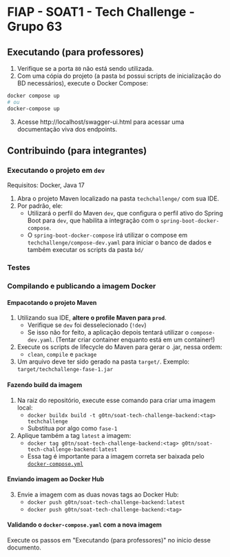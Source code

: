 # FIAP - SOAT1 - Tech Challenge - Grupo 63

## Executando (para professores)

1. Verifique se a porta `80` não está sendo utilizada.
2. Com uma cópia do projeto (a pasta `bd` possui scripts de inicialização do BD necessários), execute o Docker Compose:

```bash
docker compose up
# ou
docker-compose up
```

3. Acesse http://localhost/swagger-ui.html para acessar uma documentação viva dos endpoints.

## Contribuindo (para integrantes)

### Executando o projeto em `dev`
Requisitos: Docker, Java 17

1. Abra o projeto Maven localizado na pasta `techchallenge/` com sua IDE.
2. Por padrão, ele:
   - Utilizará o perfil do Maven `dev`, que configura o perfil ativo
     do Spring Boot para `dev`, que habilita a integração com o `spring-boot-docker-compose`.
   - O `spring-boot-docker-compose` irá utilizar o compose em `techchallenge/compose-dev.yaml` para iniciar o banco de dados e também executar os scripts da pasta `bd/`

### Testes

### Compilando e publicando a imagem Docker

#### Empacotando o projeto Maven
1. Utilizando sua IDE, **altere o profile Maven para `prod`**.
   - Verifique se `dev` foi desselecionado (`!dev`)
   - Se isso não for feito, a aplicação depois tentará utilizar o `compose-dev.yaml`. (Tentar criar container enquanto está em um container!)
2. Execute os scripts de lifecycle do Maven para gerar o .jar, nessa ordem:
   - `clean`, `compile` e `package`
3. Um arquivo deve ter sido gerado na pasta `target/`. Exemplo: `target/techchallenge-fase-1.jar`

#### Fazendo build da imagem
1. Na raiz do repositório, execute esse comando para criar uma imagem local:
   - `docker buildx build -t g0tn/soat-tech-challenge-backend:<tag> techchallenge`
   - Substitua <tag> por algo como `fase-1`
2. Aplique também a tag `latest` a imagem:
   - `docker tag g0tn/soat-tech-challenge-backend:<tag> g0tn/soat-tech-challenge-backend:latest`
   - Essa tag é importante para a imagem correta ser baixada pelo [`docker-compose.yml`](docker-compose.yml)

#### Enviando imagem ao Docker Hub
3. Envie a imagem com as duas novas tags ao Docker Hub:
   - `docker push g0tn/soat-tech-challenge-backend:latest`
   - `docker push g0tn/soat-tech-challenge-backend:<tag>`

#### Validando o `docker-compose.yaml` com a nova imagem
Execute os passos em "Executando (para professores)" no inicio desse documento.
